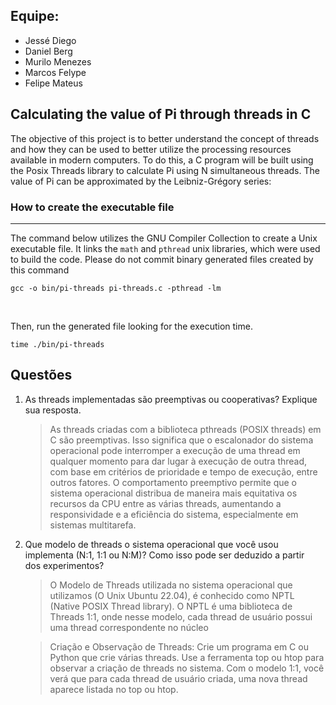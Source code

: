 ## Equipe:
* Jessé Diego
* Daniel Berg
* Murilo Menezes
* Marcos Felype
* Felipe Mateus

## Calculating the value of Pi through threads in C

The objective of this project is to better understand the concept of threads and how they can be used to better utilize the processing resources available in modern computers. To do this, a C program will be built using the Posix Threads library to calculate Pi using N simultaneous threads. The value of Pi can be approximated by the Leibniz-Grégory series:

### How to create the executable file

<hr />

The command below utilizes the GNU Compiler Collection to create a Unix executable file. It links the `math` and `pthread` unix libraries, which were used to build the code. Please do not commit binary generated files created by this command


````shell
gcc -o bin/pi-threads pi-threads.c -pthread -lm
````

<br />

Then, run the generated file looking for the execution time.

````shell
time ./bin/pi-threads
````

## Questões

1. As threads implementadas são preemptivas ou cooperativas? Explique sua resposta.
   
   >As threads criadas com a biblioteca pthreads (POSIX threads) em C são preemptivas. Isso significa que o escalonador do sistema operacional pode interromper a execução de uma thread em qualquer momento para dar lugar à execução de outra thread, com base em critérios de prioridade e tempo de execução, entre outros fatores.
   >O comportamento preemptivo permite que o sistema operacional distribua de maneira mais equitativa os recursos da CPU entre as várias threads, aumentando a responsividade e a eficiência do sistema, especialmente em sistemas multitarefa.

3. Que modelo de threads o sistema operacional que você usou implementa (N:1, 1:1 ou N:M)? Como isso pode ser deduzido a partir dos experimentos?
   > O Modelo de Threads utilizada no sistema operacional que utilizamos (O Unix Ubuntu 22.04), é conhecido como NPTL (Native POSIX Thread library). O NPTL é uma biblioteca de Threads 1:1, onde nesse modelo, cada thread de usuário possui uma       thread correspondente no núcleo
   
   >Criação e Observação de Threads:
    Crie um programa em C ou Python que crie várias threads.
    Use a ferramenta top ou htop para observar a criação de threads no sistema. Com o modelo 1:1, você verá que para cada thread de usuário criada, uma nova thread aparece listada no top ou htop.
